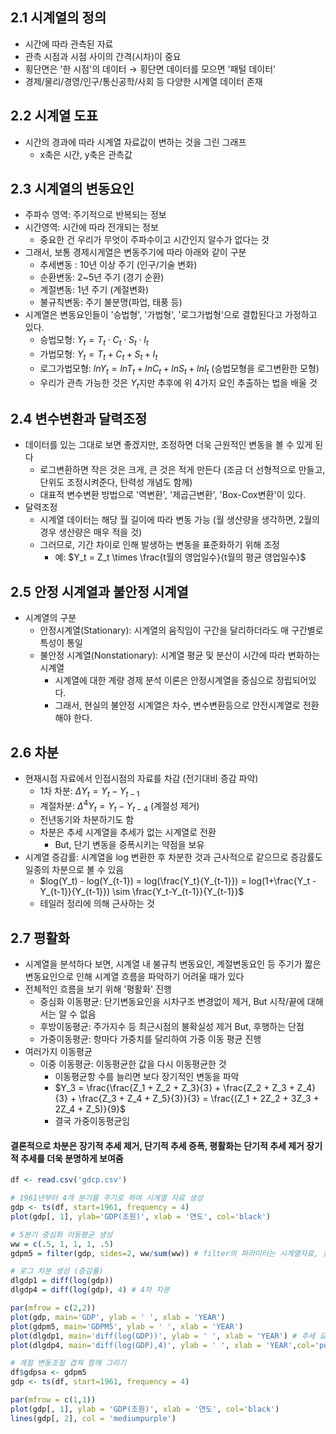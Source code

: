 ## 2.1 시계열의 정의

* 시간에 따라 관측된 자료
* 관측 시점과 시점 사이의 간격(시차)이 중요
* 횡단면은 '한 시점'의 데이터 → 횡단면 데이터를 모으면 '패털 데이터'
* 경제/물리/경영/인구/통신공학/사회 등 다양한 시계열 데이터 존재



## 2.2 시계열 도표

* 시간의 경과에 따라 시계열 자료값이 변하는 것을 그린 그래프
  * x축은 시간, y축은 관측값



## 2.3 시계열의 변동요인

* 주파수 영역: 주기적으로 반복되는 정보
* 시간영역: 시간에 따라 전개되는 정보
  * 중요한 건 우리가 무엇이 주파수이고 시간인지 알수가 없다는 것
* 그래서, 보통 경제시게열은 변동주기에 따라 아래와 같이 구분
  * 추세변동 : 10년 이상 주기 (인구/기술 변화)
  * 순환변동: 2~5년 주기 (경기 순환)
  * 계절변동: 1년 주기 (계절변화)
  * 불규칙변동: 주기 불분명(파업, 태풍 등)
* 시계열은 변동요인들이 '승법형', '가법형', '로그가법형'으로 결합된다고 가정하고 있다.
  * 승법모형: $Y_t = T_t \cdot C_t \cdot S_t \cdot I_t$
  * 가법모형: $Y_t = T_t + C_t + S_t + I_t$
  * 로그가법모형: $lnY_t = lnT_t + lnC_t + lnS_t + lnI_t$ (승법모형을 로그변환한 모형)
  * 우리가 관측 가능한 것은 $Y_t$지만 추후에 위 4가지 요인 추출하는 법을 배울 것



## 2.4 변수변환과 달력조정

* 데이터를 있는 그대로 보면 좋겠지만, 조정하면 더욱 근원적인 변동을 볼 수 있게 된다
  * 로그변환하면 작은 것은 크게, 큰 것은 적게 만든다 (조금 더 선형적으로 만들고, 단위도 조정시켜준다, 탄력성 개념도 함께)
  * 대표적 변수변환 방법으로 '역변환', '제곱근변환', 'Box-Cox변환'이 있다.
* 달력조정
  * 시계열 데이터는 해당 월 길이에 따라 변동 가능 (월 생산량을 생각하면, 2월의 경우 생산량은 매우 적을 것)
  * 그러므로,  기간 차이로 인해 발생하는 변동을 표준화하기 위해 조정
    * 예: $Y_t = Z_t \times \frac{t월의 영업일수}{t월의 평균 영업일수}$



## 2.5 안정 시계열과 불안정 시계열

* 시계열의 구분
  * 안정시계열(Stationary): 시계열의 움직임이 구간을 달리하더라도 매 구간별로 특성이 통일
  * 불안정 시계열(Nonstationary): 시계열 평균 및 분산이 시간에 따라 변화하는 시계열
    * 시계열에 대한 계량 경제 분석 이론은 안정시계열을 중심으로 정립되어있다. 
    * 그래서, 현실의 불안정 시계열은 차수, 변수변환등으로 안전시계열로 전환해야 한다.



## 2.6 차분

* 현재시점 자료에서 인접시점의 자료를 차감 (전기대비 증감 파악)
  * 1차 차분: $\Delta Y_t = Y_t - Y_{t-1}$
  * 계절차분: $\Delta^4 Y_t = Y_t - Y_{t-4}$ (계절성 제거)
  * 전년동기와 차분하기도 함
  * 차분은 추세 시계열을 추세가 없는 시계열로 전환 
    * But, 단기 변동을 증폭시키는 약점을 보유
* 시계열 증감률: 시계열을 log 변환한 후 차분한 것과 근사적으로 같으므로 증감률도 일종의 차분으로 볼 수 있음
  * $log(Y_t) - log(Y_{t-1}) = log(\frac{Y_t}{Y_{t-1}}) = log(1+\frac{Y_t - Y_{t-1}}{Y_{t-1}}) \sim \frac{Y_t-Y_{t-1}}{Y_{t-1}}$
  * 테일러 정리에 의해 근사하는 것



## 2.7 평활화

* 시계열을 분석하다 보면, 시계열 내 불규칙 변동요인, 계절변동요인 등 주기가 짧은 변동요인으로 인해 시계열 흐름을 파악하기 어려울 때가 있다
* 전체적인 흐름을 보기 위해 '평활화' 진행
  * 중심화 이동평균: 단기변동요인을 시차구조 변경없이 제거, But 시작/끝에 대해서는 알 수 없음
  * 후방이동평균: 주가지수 등 최근시점의 불확실성 제거 But, 후행하는 단점
  * 가중이동평균: 항마다 가중치를 달리하여 가중 이동 평균 진행
* 여러가지 이동평균
  * 이중 이동평균: 이동평균한 값을 다시 이동평균한 것
    * 이동평균항 수를 늘리면 보다 장기적인 변동을 파악
    * $Y_3 = \frac{\frac{Z_1 + Z_2 + Z_3}{3} + \frac{Z_2 + Z_3 + Z_4}{3} + \frac{Z_3 + Z_4 + Z_5}{3}}{3} = \frac{(Z_1 + 2Z_2 + 3Z_3 + 2Z_4 + Z_5)}{9}$
    * 결국 가중이동평균임



#### 결론적으로 차분은 장기적 추세 제거, 단기적 추세 증폭, 평활화는 단기적 추세 제거 장기적 추세를 더욱 분명하게 보여줌





~~~R
df <- read.csv('gdcp.csv')

# 1961년부터 4개 분기를 주기로 하여 시계열 자료 생성
gdp <- ts(df, start=1961, frequency = 4)
plot(gdp[, 1], ylab='GDP(조원)', xlab = '연도', col='black')

# 5분기 중심화 이동평균 생성
ww = c(.5, 1, 1, 1, .5)
gdpm5 = filter(gdp, sides=2, ww/sum(ww)) # filter의 파라미터는 시계열자료, 중심화이동평균, 가중치 순

# 로그 차분 생성 (증감률)
dlgdp1 = diff(log(gdp))
dlgdp4 = diff(log(gdp), 4) # 4차 차분

par(mfrow = c(2,2))
plot(gdp, main='GDP', ylab = ' ', xlab = 'YEAR')
plot(gdpm5, main='GDPM5', ylab = ' ', xlab = 'YEAR')
plot(dlgdp1, main='diff(log(GDP))', ylab = ' ', xlab = 'YEAR') # 추세 요인 제거 > 계절변동요인은 더 잘 보임
plot(dlgdp4, main='diff(log(GDP),4)', ylab = ' ', xlab = 'YEAR',col='purple') # 추세/계절변동 요인 제거

# 계절 변동조절 겹쳐 함께 그리기
df$gdpsa <- gdpm5
gdp <- ts(df, start=1961, frequency = 4)

par(mfrow = c(1,1))
plot(gdp[, 1], ylab = 'GDP(조원)', xlab = '연도', col='black')
lines(gdp[, 2], col = 'mediumpurple')

~~~



